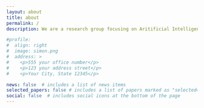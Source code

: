 ```yaml
---
layout: about
title: about
permalink: /
description: We are a research group focusing on Aritificial Intelligence and Machine Learning in the Natural Sciences (AIMLeNS), based at the <a href="http://dsai.se/">Data Science and AI division</a> of the Computer Science and Engineering department at Chalmers University of Technology, Gothenburg, Sweden. <br> In the AIMLeNS we are interested in problems at the interface of the natural sciences, machine learning, and artificial intelligence. Currently, we are especially interested in the following problems<br> <ol>  <li>Generative models for molecular design</li>  <li>Representation learning for molecular systems </li> <li>Effective algorithms for molecular dynamics </li> <li> Data integration for Structural Biology </li>  <li>Control of near-term quantum devices.</li></ol><br><br>We are generously funded by <br><a href="https://wasp-sweden.org"><img src="https://wasp-sweden.org/wp-content/themes/wasp/assets/img/logo.png"></a>

#profile:
#  align: right
#  image: simon.png
#  address: >
#    <p>555 your office number</p>
#    <p>123 your address street</p>
#    <p>Your City, State 12345</p>

news: false  # includes a list of news items
selected_papers: false # includes a list of papers marked as "selected={true}"
social: false  # includes social icons at the bottom of the page
---
```



